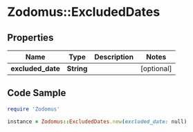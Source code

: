 # Zodomus::ExcludedDates

## Properties

Name | Type | Description | Notes
------------ | ------------- | ------------- | -------------
**excluded_date** | **String** |  | [optional] 

## Code Sample

```ruby
require 'Zodomus'

instance = Zodomus::ExcludedDates.new(excluded_date: null)
```


